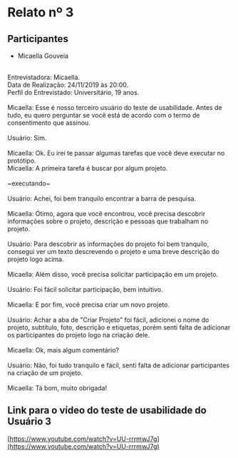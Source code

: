 # Relato nº 3

## Participantes
- Micaella Gouveia
<br><br>

Entrevistadora: Micaella.
<br>
Data de Realização: 24/11/2019 às 20:00.
<br>
Perfil do Entrevistado: Universitário, 19 anos.
<br>
<br>
Micaella: Esse é nosso terceiro usuário do teste de usabilidade. Antes de tudo, eu quero perguntar se você está de acordo com o termo de consentimento que assinou.<br><br>Usuário: Sim.<br><br>
Micaella: Ok. Eu irei te passar algumas tarefas que 
você deve executar no protótipo.
<br>
Micaella: A primeira tarefa é buscar por algum projeto.
<br><br>
~executando~
<br><br>
Usuário: Achei, foi bem tranquilo encontrar a barra de pesquisa.
<br><br>
Micaella: Ótimo, agora que você encontrou, você precisa descobrir informações sobre o projeto, descrição e pessoas que trabalham no projeto.
<br><br>
Usuário: Para descobrir as informações do projeto foi bem tranquilo, consegui ver um texto descrevendo o projeto e uma breve descrição do projeto logo acima.
<br><br>
Micaella: Além disso, você precisa solicitar participação em um projeto.
<br><br>
Usuário: Foi fácil solicitar participação, bem intuitivo.
<br><br>
Micaella: E por fim, você precisa criar um novo projeto.
<br><br>
Usuário: Achar a aba de "Criar Projeto" foi fácil, adicionei o nome do projeto, subtítulo, foto, descrição e etiquetas, porém senti falta de adicionar os participantes do projeto logo na criação dele.
<br><br>
Micaella: Ok, mais algum comentário?
<br><br>
Usuário: Não, foi tudo tranquilo e fácil, senti falta de adicionar participantes na criação de um projeto.
<br><br>
Micaella: Tá bom, muito obrigada!

## Link para o vídeo do teste de usabilidade do Usuário 3
[https://www.youtube.com/watch?v=UU-rrrmwJ7g](https://www.youtube.com/watch?v=UU-rrrmwJ7g)